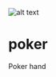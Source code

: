 ![alt text](http://donnemartin.com/wp-content/uploads/2014/10/poker_cover.jpg)

poker
============

Poker hand 